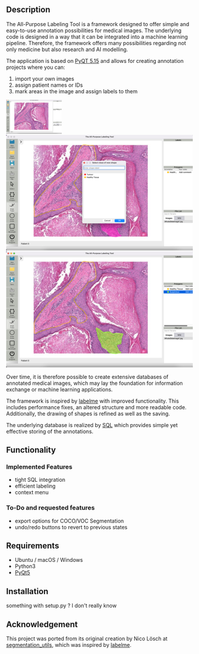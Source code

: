 ## Description
The All-Purpose Labeling Tool is a framework designed to offer simple and easy-to-use annotation possibilities for medical images. 
The underlying code is designed in a way that it can be integrated into a machine learning pipeline. 
Therefore, the framework offers many possibilities regarding not only medicine but also research and AI modelling.

The application is based on
[PyQT 5.15](https://doc.qt.io/qtforpython/ "PyQT documentation") 
and allows for creating annotation projects where you can:

1. import your own images
2. assign patient names or IDs
3. mark areas in the image and assign labels to them

<img alt="Demo 2" src="seg_utils/examples/images/Demo2.png" title="Demo 2" width="150"/>
<img alt="Demo 3" src="seg_utils/examples/images/Demo3.png" title="Demo 3"/>
<img alt="Demo 4" src="seg_utils/examples/images/Demo4.png" title="Demo 4"/>



Over time, it is therefore possible to create extensive databases of annotated medical images, 
which may lay the foundation for information exchange or machine learning applications.

The framework is inspired by 
   [labelme](https://github.com/wkentaro/labelme "Labelme Github") with improved functionality.
This includes performance fixes, an altered structure and more readable code. Additionally, the drawing of shapes
is refined as well as the saving.

The underlying database is realized by [SQL](https://www.sqlite.org/index.html) which provides simple yet effective storing of the annotations.


## Functionality
### Implemented Features
- tight SQL integration
- efficient labeling
- context menu

### To-Do and requested features
- export options for COCO/VOC Segmentation 
- undo/redo buttons to revert to previous states

## Requirements
- Ubuntu / macOS / Windows
- Python3
- [PyQt5](https://doc.qt.io/qtforpython/)

## Installation

something with setup.py ? I don't really know

## Acknowledgement
This project was ported from its original creation by Nico Lösch at [segmentation_utils](https://github.com/nicoloesch/segmentation_utils), which was inspired by [labelme](https://github.com/wkentaro/labelme "Labelme Github").
